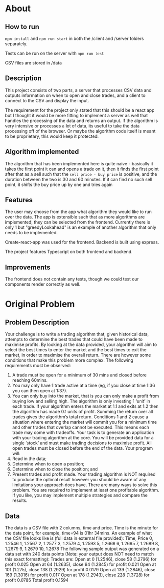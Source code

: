 # About

## How to run
`npm install` and `npm run start` in both the /client and /server folders separately.

Tests can be run on the server with `npm run test`

CSV files are stored in /data

## Description
This project consists of two parts, a server that processes CSV data and outputs information on when to open and close trades, and a client to connect to the CSV and display the input.

The requirement for the project only stated that this should be a react app but I thought it would be more fitting to implement a server as well that handles the processing of the data and returns an output. If the algorithm is very intensive or processes a lot of data, its useful to take the data processing off of the browser. Or maybe the algorithm code itself is meant to be proprietary, this would keep it protected.

## Algorithm implemented

The algorithm that has been implemented here is quite naive - basically it takes the first point it can and opens a trade on it, then it finds the first point after that as a sell such that the `sell price - buy price` is positive, and the duration between the two is 30 and 60 minutes. If it can find no such sell point, it shifts the buy price up by one and tries again

## Features
The user may choose from the app what algorithm they would like to run over the data. The app is extensible such that as more algorithms are implemented, they can be selected from the frontend. Currently there is only 1 but "greedyLookahead" is an example of another algorithm that only needs to be implemented.

Create-react-app was used for the frontend. Backend is built using express.

The project features Typescript on both frontend and backend.

## Improvements
The frontend does not contain any tests, though we could test our components render correctly as well.

# Original Problem

## Problem Description
Your challenge is to write a trading algorithm that, given historical data, attempts to determine the
best trades that could have been made to maximise profits. By looking at the data provided, your
algorithm will aim to select the best times to enter the market and the best times to exit the
market, in order to maximise the overall return. There are however some conditions that make this
problem more complex. The following requirements must be observed:
1. A trade must be open for a minimum of 30 mins and closed before reaching 60mins.
2. You may only have 1 trade active at a time (eg, if you close at time 1:36 you can then open
at 1:37).
3. You can only buy into the market, that is you can only make a profit from buying low and
selling high.
The algorithm is only investing 1 ‘unit’ in each trade. If your algorithm enters the market at 1.1 and
exits at 1.2 then the algorithm has made 0.1 units of profit. Summing the return over all trades
gives the algorithm’s total return. Conditions 1 and 2 cause a situation where entering the market
will commit you for a minimum time and other trades that overlap cannot be executed. This means
each trade may come with tradeoffs.
Your task is to generate an application with your trading algorithm at the core. You will be provided
data for a single ‘stock’ and must make trading decisions to maximise profit. All open trades must
be closed before the end of the data.
Your program will:
1. Read in the data;
2. Determine when to open a position;
3. Determine when to close the position; and
4. Present trades and profit made.
Your trading algorithm is NOT required to produce the optimal result however you should be aware
of any limitations your approach does have.
There are many ways to solve this problem. You are required to implement at least one profitable
algorithm. If you like, you may implement multiple strategies and compare the results.

## Data
The data is a CSV file with 2 columns, time and price. Time is the minute for the data point, for
example, time=94 is 01hr 34mins. An example of what the CSV file looks like is (full data in
external file provided):
Time, Price
0, 1.2546
1, 1.2567
2, 1.2577
3, 1.2579
4, 1.2593
5, 1.2668
6, 1.2695
7, 1.2689
8, 1.2679
9, 1.2679
10, 1.2678
The following sample output was generated on a data set with 240 data points (Note: your output
does NOT need to match this exact formatting):
Trades are:
Open at 0 (1.2546), close 58 (1.2796) for profit 0.025
Open at 64 (1.2635), close 94 (1.2845) for profit 0.021
Open at 101 (1.275), close 138 (1.2929) for profit 0.0179
Open at 139 (1.2846), close 169 (1.3016) for profit 0.017
Open at 178 (1.2943), close 228 (1.3728) for profit 0.0785
Total profit 0.1594
